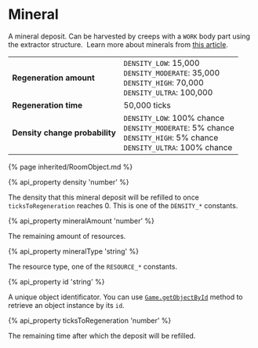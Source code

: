 # Mineral

A mineral deposit. Can be harvested by creeps with a `WORK` body part using the extractor structure. 
Learn more about minerals from [this article](/resources.html).

<table class="table gameplay-info">
    <tbody>
    <tr>
        <td><strong>Regeneration amount</strong></td>
        <td><code>DENSITY_LOW</code>: 15,000 <br /> <code>DENSITY_MODERATE</code>: 35,000<br /> <code>DENSITY_HIGH</code>: 70,000 <br /> <code>DENSITY_ULTRA</code>: 100,000</td>
    </tr>
    <tr>
        <td><strong>Regeneration time</strong></td>
        <td>50,000 ticks</td>
    </tr>
    <tr>
        <td><strong>Density change probability</strong></td>
        <td><code>DENSITY_LOW</code>: 100% chance <br /> <code>DENSITY_MODERATE</code>: 5% chance<br /> <code>DENSITY_HIGH</code>: 5% chance <br /> <code>DENSITY_ULTRA</code>: 100% chance</td>
    </tr>
    </tbody>
</table>

{% page inherited/RoomObject.md %} 

{% api_property density 'number' %}



The density that this mineral deposit will be refilled to once <code>ticksToRegeneration</code> reaches 0. This is one of the <code>DENSITY_*</code> constants.



{% api_property mineralAmount 'number' %}



The remaining amount of resources.



{% api_property mineralType 'string' %}



The resource type, one of the <code>RESOURCE_*</code> constants.



{% api_property id 'string' %}



A unique object identificator. You can use <a href="#Game.getObjectById"><code>Game.getObjectById</code></a> method to retrieve an object instance by its <code>id</code>.



{% api_property ticksToRegeneration 'number' %}



The remaining time after which the deposit will be refilled.


